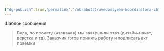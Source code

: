 ```yaml
---
{"dg-publish":true,"permalink":"/obrabotat/uvedomlyaem-koordinatora-chto-nuzhno-podpisat-akty/"}
---
```


Шаблон сообщения

> Вера, по проекту (название) мы завершили этап (дизайн-макет, верстка и тд). Заказчик готов принять работу и подписать акт приёмки